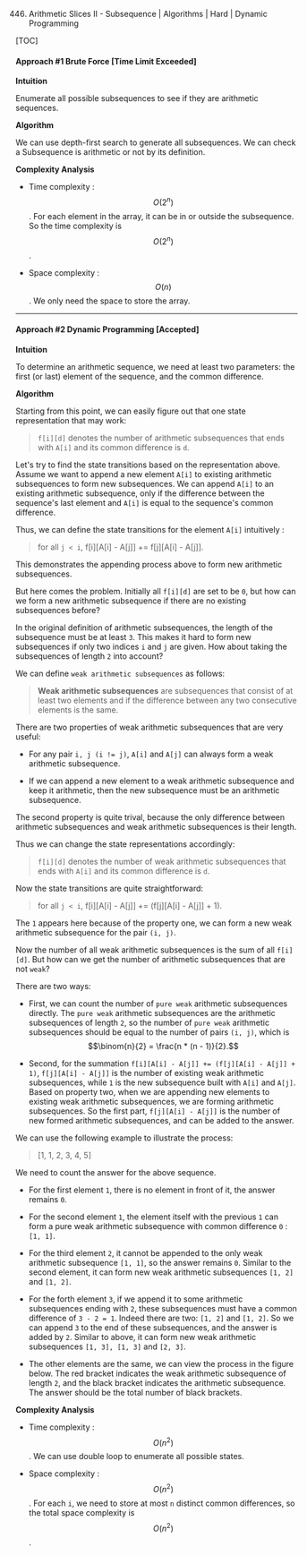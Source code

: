 446. Arithmetic Slices II - Subsequence | Algorithms | Hard | Dynamic Programming

[TOC]

#### Approach #1 Brute Force [Time Limit Exceeded]

**Intuition**

Enumerate all possible subsequences to see if they are arithmetic sequences.

**Algorithm**

We can use depth-first search to generate all subsequences. We can check a Subsequence is arithmetic or not by its definition.




**Complexity Analysis**

* Time complexity : $$O(2^n)$$. For each element in the array, it can be in or outside the subsequence. So the time complexity is $$O(2^n)$$.

* Space complexity : $$O(n)$$. We only need the space to store the array.

---
#### Approach #2 Dynamic Programming [Accepted]

**Intuition**

To determine an arithmetic sequence, we need at least two parameters: the first (or last) element of the sequence, and the common difference.


**Algorithm**

Starting from this point, we can easily figure out that one state representation that may work:

> `f[i][d]` denotes the number of arithmetic subsequences that ends with `A[i]` and its common difference is `d`.

Let's try to find the state transitions based on the representation above. Assume we want to append a new element `A[i]` to existing arithmetic subsequences to form new subsequences. We can append `A[i]` to an existing arithmetic subsequence, only if the difference between the sequence's last element and `A[i]` is equal to the sequence's common difference.

Thus, we can define the state transitions for the element `A[i]` intuitively :

> for all `j < i`, f[i][A[i] - A[j]] += f[j][A[i] - A[j]].

This demonstrates the appending process above to form new arithmetic subsequences.

But here comes the problem. Initially all `f[i][d]` are set to be `0`, but how can we form a new arithmetic subsequence if there are no existing subsequences before?

In the original definition of arithmetic subsequences, the length of the subsequence must be at least `3`. This makes it hard to form new subsequences if only two indices `i` and `j` are given. How about taking the subsequences of length `2` into account?

We can define `weak arithmetic subsequences` as follows:

> **Weak arithmetic subsequences** are subsequences that  consist of at least two elements and if the difference between any two consecutive elements is the same.

There are two properties of weak arithmetic subsequences that are very useful:

- For any pair `i, j (i != j)`, `A[i]` and `A[j]` can always form a weak arithmetic subsequence.

- If we can append a new element to a weak arithmetic subsequence and keep it arithmetic, then the new subsequence must be an arithmetic subsequence.

The second property is quite trival, because the only difference between arithmetic subsequences and weak arithmetic subsequences is their length.

Thus we can change the state representations accordingly:

> `f[i][d]` denotes the number of weak arithmetic subsequences that ends with `A[i]` and its common difference is `d`.

Now the state transitions are quite straightforward:

> for all `j < i`, f[i][A[i] - A[j]] += (f[j][A[i] - A[j]] + 1).

The `1` appears here because of the property one, we can form a new weak arithmetic subsequence for the pair `(i, j)`.

Now the number of all weak arithmetic subsequences is the sum of all `f[i][d]`. But how can we get the number of arithmetic subsequences that are not `weak`?

There are two ways:

- First, we can count the number of `pure weak` arithmetic subsequences directly. The `pure weak` arithmetic subsequences are the arithmetic subsequences of length `2`, so the number of `pure weak` arithmetic subsequences should be equal to the number of pairs `(i, j)`, which is $$\binom{n}{2} = \frac{n * (n - 1)}{2}.$$

- Second, for the summation `f[i][A[i] - A[j]] += (f[j][A[i] - A[j]] + 1)`, `f[j][A[i] - A[j]]` is the number of existing weak arithmetic subsequences, while `1` is the new subsequence built with `A[i]` and `A[j]`. Based on property two, when we are appending new elements to existing weak arithmetic subsequences, we are forming arithmetic subsequences. So the first part, `f[j][A[i] - A[j]]` is the number of new formed arithmetic subsequences, and can be added to the answer.

We can use the following example to illustrate the process:

> [1, 1, 2, 3, 4, 5]

We need to count the answer for the above sequence.

- For the first element `1`, there is no element in front of it, the answer remains `0`.

- For the second element `1`, the element itself with the previous `1` can form a pure weak arithmetic subsequence with common difference `0` : `[1, 1]`.

- For the third element `2`, it cannot be appended to the only weak arithmetic subsequence `[1, 1]`, so the answer remains `0`. Similar to the second element, it can form new weak arithmetic subsequences `[1, 2]` and `[1, 2]`.

- For the forth element `3`, if we append it to some arithmetic subsequences ending with `2`, these subsequences must have a common difference of `3 - 2 = 1`. Indeed there are two: `[1, 2]` and `[1, 2]`. So we can append `3` to the end of these subsequences, and the answer is added by `2`. Similar to above, it can form new weak arithmetic subsequences `[1, 3], [1, 3]` and `[2, 3]`.

- The other elements are the same, we can view the process in the figure below. The red bracket indicates the weak arithmetic subsequence of length `2`, and the black bracket indicates the arithmetic subsequence. The answer should be the total number of black brackets.





**Complexity Analysis**

* Time complexity : $$O(n ^ 2)$$. We can use double loop to enumerate all possible states.

* Space complexity : $$O(n ^ 2)$$. For each `i`, we need to store at most `n` distinct common differences, so the total space complexity is $$O(n ^ 2)$$.
